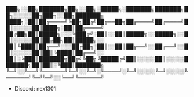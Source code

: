  
 ███╗░░██╗███████╗██╗░░██╗░█████╗░███████╗███████╗██╗░░░░░██╗███╗░░██╗███████╗
 ████╗░██║██╔════╝╚██╗██╔╝██╔══██╗██╔════╝██╔════╝██║░░░░░██║████╗░██║██╔════╝
 ██╔██╗██║█████╗░░░╚███╔╝░██║░░██║█████╗░░█████╗░░██║░░░░░██║██╔██╗██║█████╗░░
 ██║╚████║██╔══╝░░░██╔██╗░██║░░██║██╔══╝░░██╔══╝░░██║░░░░░██║██║╚████║██╔══╝░░
 ██║░╚███║███████╗██╔╝╚██╗╚█████╔╝██║░░░░░██║░░░░░███████╗██║██║░╚███║███████╗
 ╚═╝░░╚══╝╚══════╝╚═╝░░╚═╝░╚════╝░╚═╝░░░░░╚═╝░░░░░╚══════╝╚═╝╚═╝░░╚══╝╚══════╝


- Discord: nex1301
<!--
**NexOffline/NexOffline** is a ✨ _special_ ✨ repository because its `README.md` (this file) appears on your GitHub profile.

Here are some ideas to get you started:

- 🔭 I’m currently working on ...
- 🌱 I’m currently learning ...
- 👯 I’m looking to collaborate on ...
- 🤔 I’m looking for help with ...
- 💬 Ask me about ...
- 📫 How to reach me: ...
- 😄 Pronouns: ...
- ⚡ Fun fact: ...
-->
